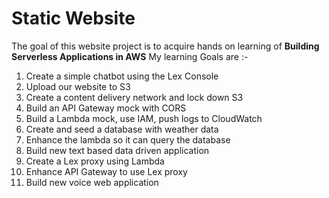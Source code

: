 # Static Website

The goal of this website project is to acquire hands on learning of **Building Serverless Applications in AWS**
My learning Goals are :-
1. Create a simple chatbot using the Lex Console
2. Upload our website to S3
3. Create a content delivery network and lock down S3
4. Build an API Gateway mock with CORS
5. Build a Lambda mock, use IAM, push logs to CloudWatch
6. Create and seed a database with weather data
7. Enhance the lambda so it can query the database
8. Build new text based data driven application
9. Create a Lex proxy using Lambda
10. Enhance API Gateway to use Lex proxy
11. Build new voice web application

